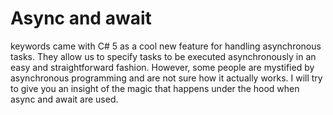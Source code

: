 # Async and await
keywords came with C# 5 as a cool new feature for handling asynchronous tasks. They allow us to specify tasks to be executed asynchronously in an easy and straightforward fashion. However, some people are mystified by asynchronous programming and are not sure how it actually works. I will try to give you an insight of the magic that happens under the hood when async and await are used.
